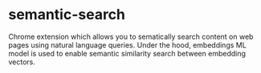 # semantic-search
Chrome extension which allows you to sematically search content on web pages using natural language queries. Under the hood, embeddings ML model is used to enable semantic similarity search between embedding vectors.
